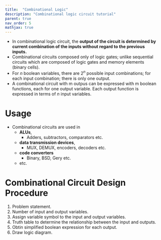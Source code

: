 ```yaml
---
title:  "Combinational Logic"
description: "Combinational logic circuit tutorial"
parent: true
nav_order: 5
mathjax: true
---
```


- In combinational logic circuit, the **output of the circuit is determined by current combination of the inputs without regard to the previous inputs.**
- Combinational circuits composed only of logic gates; unlike sequential circuits which are composed of logic gates and memory elements (binary cells).
- For $n$ boolean variables, there are $2^n$ possible input combinations; for each input combination; there is only one output.
- A combinational circuit with m outpus can be expressed with m boolean functions, each for one output variable. Each output function is expressed in terms of $n$ input variables.

# Usage

- Combinational circuits are used in 
    - **ALUs**, 
        - Adders, subtractors, comparators etc.
    - **data transmission devices**, 
        - MUX, DEMUX, encoders, decoders etc.
    - **code converters**
        - Binary, BSD, Gery etc.
    - etc.

# Combinational Circuit Design Procedure

1. Problem statement.
2. Number of input and output variables.
3. Assign variable symbol to the input and output variables.
4. Truth table to determine the relationship between the input and outputs.
5. Obtin simplified boolean expression for each output.
6. Draw logic diagram.